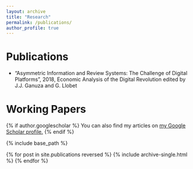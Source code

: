 ```yaml
---
layout: archive
title: "Research"
permalink: /publications/
author_profile: true
---
```


Publications
======

* “Asymmetric Information and Review Systems: The Challenge of Digital Platforms”, 2018, Economic Analysis of the Digital Revolution edited by J.J. Ganuza and G. Llobet

Working Papers
=====

{% if author.googlescholar %}
  You can also find my articles on <u><a href="{{author.googlescholar}}">my Google Scholar profile</a>.</u>
{% endif %}

{% include base_path %}

{% for post in site.publications reversed %}
  {% include archive-single.html %}
{% endfor %}
